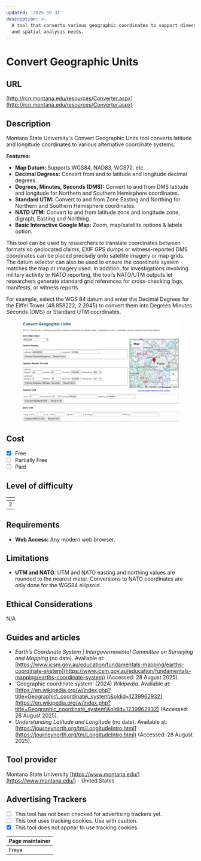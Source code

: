 ```yaml
---
updated: '2025-10-31'
description: >-
  A tool that converts various geographic coordinates to support diverse mapping
  and spatial analysis needs.
---
```


# Convert Geographic Units

## URL

[http://rcn.montana.edu/resources/Converter.aspx](http://rcn.montana.edu/resources/Converter.aspx)

## Description

Montana State University's Convert Geographic Units tool converts latitude and longitude coordinates to various alternative coordinate systems.

**Features:**

* **Map Datum:** Supports WGS84, NAD83, WGS72, etc.
* **Decimal Degrees:** Convert from and to latitude and longitude decimal degrees.
* **Degrees, Minutes, Seconds (DMS):** Convert to and from DMS latitude and longitude for Northern and Southern Hemisphere coordinates.
* **Standard UTM:** Convert to and from Zone Easting and Northing for Northern and Southern Hemisphere coordinates.
* **NATO UTM:** Convert to and from latitude zone and longitude zone, digraph, Easting and Northing.
* **Basic Interactive Google Map:** Zoom, map/satellite options & labels option.

This tool can be used by researchers to translate coordinates between formats so geolocated claims, EXIF GPS dumps or witness-reported DMS coordinates can be placed precisely onto satellite imagery or map grids. The datum selector can also be used to ensure the coordinate system matches the map or imagery used. In addition, for investigations involving military activity or NATO reporting, the tool’s NATO/UTM outputs let researchers generate standard grid references for cross-checking logs, manifests, or witness reports.

For example, select the WGS 84 datum and enter the Decimal Degrees for the Eiffel Tower (48.858222, 2.2945) to convert them into Degrees Minutes Seconds (DMS) or Standard UTM coordinates.

<figure><img src=".gitbook/assets/image.png" alt=""><figcaption></figcaption></figure>

## Cost

* [x] Free
* [ ] Partially Free
* [ ] Paid

## Level of difficulty

<table><thead><tr><th data-type="rating" data-max="5"></th></tr></thead><tbody><tr><td>2</td></tr></tbody></table>

## Requirements

* **Web Access:** Any modern web browser.

## Limitations

* **UTM and NATO**: UTM and NATO easting and northing values are rounded to the nearest meter. Conversions to NATO coordinates are only done for the WGS84 ellipsoid.

## Ethical Considerations

N/A

## Guides and articles

* _Earth’s Coordinate System | Intergovernmental Committee on Surveying and Mapping_ (no date). Available at: [https://www.icsm.gov.au/education/fundamentals-mapping/earths-coordinate-system](https://www.icsm.gov.au/education/fundamentals-mapping/earths-coordinate-system) (Accessed: 28 August 2025).
* ‘Geographic coordinate system’ (2024) _Wikipedia_. Available at: [https://en.wikipedia.org/w/index.php?title=Geographic\_coordinate\_system\&oldid=1239962932](https://en.wikipedia.org/w/index.php?title=Geographic_coordinate_system\&oldid=1239962932) (Accessed: 28 August 2025).
* _Understanding Latitude and Longitude_ (no date). Available at: [https://journeynorth.org/tm/LongitudeIntro.html](https://journeynorth.org/tm/LongitudeIntro.html) (Accessed: 28 August 2025).

## Tool provider

Montana State University [https://www.montana.edu/](https://www.montana.edu/) - United States

## Advertising Trackers

* [ ] This tool has not been checked for advertising trackers yet.
* [ ] This tool uses tracking cookies. Use with caution.
* [x] This tool does not appear to use tracking cookies.

| Page maintainer |
| --------------- |
| Freya           |
